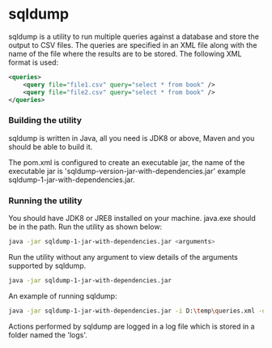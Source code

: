 # sqldump
sqldump is a utility to run multiple queries against a database and store the output to CSV files. The queries are specified in an XML file along with the name of the file where the results are to be stored. The following XML format is used:

```xml
<queries>
	<query file="file1.csv" query="select * from book" />
	<query file="file2.csv" query="select * from book" />
</queries>
```



### Building the utility

sqldump is written in Java, all you need is JDK8 or above, Maven and you should be able to build it. 

The pom.xml is configured to create an executable jar, the name of the executable jar is 'sqldump-version-jar-with-dependencies.jar' example sqldump-1-jar-with-dependencies.jar.



### Running the utility

You should have JDK8 or JRE8 installed on your machine. java.exe should be in the path. Run the utility as shown below:

```bash
java -jar sqldump-1-jar-with-dependencies.jar <arguments>
```

Run the utility without any argument to view details of the arguments supported by sqldump.

```bash
java -jar sqldump-1-jar-with-dependencies.jar
```

An example of running sqldump:

```bash
java -jar sqldump-1-jar-with-dependencies.jar -i D:\temp\queries.xml -o D:\temp\output -c jdbc:sqlserver://localhost\SQL2017;user=sa;password=sqlpassword;integratedSecurity=false;trustServerCertificate=true;DatabaseName=BookStore
```

Actions performed by sqldump are logged in a log file which is stored in a folder named the 'logs'. 





